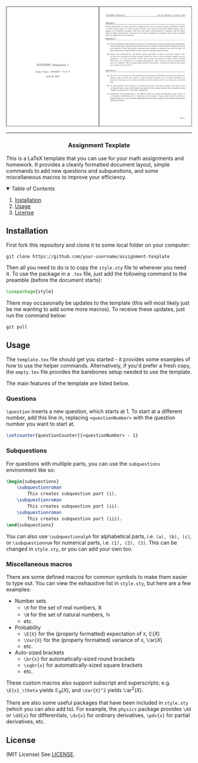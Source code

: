 ![Template Screenshot](assets/screenshot.png)

---

<h3 align="center">Assignment Texplate</h3>

This is a LaTeX template that you can use for your math assignments and homework. It provides a cleanly formatted document layout, simple commands to add new questions and subquestions, and some miscellaneous macros to improve your efficiency.

<details open="open">
    <summary>Table of Contents</summary>
    <ol>
        <li>
            <a href="#installation">Installation</a>
        </li>
        <li>
            <a href="#usage">Usage</a>
        </li>
        <li>
            <a href="#license">License</a>
        </li>
    </ol>
</details>

## Installation

First fork this repository and clone it to some local folder on your computer:

```
git clone https://github.com/your-username/assignment-texplate
```

Then all you need to do is to copy the `style.sty` file to wherever you need it. To use the package in a `.tex` file, just add the following command to the preamble (before the document starts):
```tex
\usepackage{style}
```

There may occasionally be updates to the template (this will most likely just be me wanting to add some more macros). To receive these updates, just run the command below:

```
git pull
```

## Usage

The `template.tex` file should get you started - it provides some examples of how to use the helper commands. Alternatively, if you'd prefer a fresh copy, the `empty.tex` file provides the barebones setup needed to use the template.

The main features of the template are listed below.

### Questions
`\question` inserts a new question, which starts at 1. To start at a different number, add this line in, replacing `<questionNumber>` with the question number you want to start at.

```tex
\setcounter{questionCounter}{<questionNumber> - 1}
```

### Subquestions

For questions with multiple parts, you can use the `subquestions` environment like so:

```tex
\begin{subquestions}
    \subquestionroman
        This creates subquestion part (i).
    \subquestionroman
        This creates subquestion part (ii).
    \subquestionroman
        This creates subquestion part (iii).
\end{subquestions}
```

You can also use `\subquestionalph` for alphabetical parts, i.e. `(a), (b), (c)`, or `\subquestionnum` for numerical parts, i.e. `(1), (2), (3)`. This can be changed in `style.sty`, or you can add your own too.

### Miscellaneous macros

There are some defined macros for common symbols to make them easier to type out. You can view the exhaustive list in `style.sty`, but here are a few examples:

- Number sets
  - `\R` for the set of real numbers, $\mathbb{R}$
  - `\N` for the set of natural numbers, $\mathbb{N}$
  - etc.
- Probability
  - `\E{X}` for the (properly formatted) expectation of `X`, $\mathbb{E}(X)$
  - `\Var{X}` for the (properly formatted) variance of `X`, $\mathbb{V}\text{ar}(X)$
  - etc.
- Auto-sized brackets
  - `\br{x}` for automatically-sized round brackets
  - `\sqbr{x}` for automatically-sized square brackets
  - etc.

These custom macros also support subscript and superscripts; e.g. `\E{x}_\theta` yields $\mathbb{E}_\theta(X)$, and `\Var{X}^2` yields $\mathbb{V}\text{ar}^2(X)$.

There are also some useful packages that have been included in `style.sty` (which you can also add to). For example, the `physics` package provides `\dd` or `\dd{x}` for differentials, `\dv{x}` for ordinary derivatives, `\pdv{x}` for partial derivatives, etc.

## License
(MIT License) See [LICENSE](https://github.com/LimaoC/assignment-texplate/blob/main/LICENSE).
